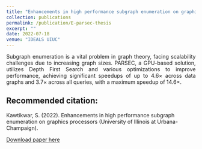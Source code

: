 ```yaml
---
title: "Enhancements in high performance subgraph enumeration on graphics processors"
collection: publications
permalink: /publication/E-parsec-thesis
excerpt: ""
date: 2022-07-18
venue: "IDEALS UIUC"
---
```


<div style="text-align: justify;">
Subgraph enumeration is a vital problem in graph theory, facing scalability challenges due to increasing graph sizes. PARSEC, a GPU-based solution, utilizes Depth First Search and various optimizations to improve performance, achieving significant speedups of up to 4.6× across data graphs and 3.7× across all queries, with a maximum speedup of 14.6×.
</div>

## Recommended citation:

Kawtikwar, S. (2022). Enhancements in high performance subgraph enumeration on graphics processors (University of Illinois at Urbana-Champaign).

[Download paper here](https://www.ideals.illinois.edu/items/125228)

